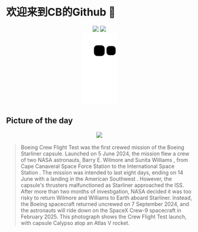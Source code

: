 
# 欢迎来到CB的Github 👋

<div align="center">
  <img height="137px" src="https://github-readme-stats.vercel.app/api?username=SuperCB&show_icons=true&theme=radical" />
  <img height="137px" src="https://github-readme-stats.vercel.app/api/top-langs/?username=SuperCB&hide_title=true&hide_border=true&layout=compact&langs_count=6&text_color=000&icon_color=fff" />
</div>


<div align="center">
    <img src="./contribution-snake/github-contribution-grid-snake.svg" />
</div>



## Picture of the day
<div align="center">
  <img width=400px src="https://upload.wikimedia.org/wikipedia/commons/thumb/7/74/NASA%E2%80%99s_Boeing_Crew_Flight_Test_Launch_%28NHQ202406050029%29.jpg/600px-NASA%E2%80%99s_Boeing_Crew_Flight_Test_Launch_%28NHQ202406050029%29.jpg" />
</div>

>Boeing Crew Flight Test  was the first crewed mission of the  Boeing Starliner  capsule. Launched on 5 June 2024, the mission flew a crew of two  NASA  astronauts,  Barry E. Wilmore  and  Sunita Williams , from  Cape Canaveral Space Force Station  to the  International Space Station . The mission was intended to last eight days, ending on 14 June with a landing in the  American Southwest . However, the capsule's thrusters malfunctioned as Starliner approached the ISS. After more than two months of investigation, NASA decided it was too risky to return Wilmore and Williams to Earth aboard Starliner. Instead, the Boeing spacecraft returned uncrewed on 7 September 2024, and the astronauts will ride down on the  SpaceX Crew-9  spacecraft in February 2025. This photograph shows the Crew Flight Test launch, with capsule   Calypso  atop an  Atlas V  rocket.


